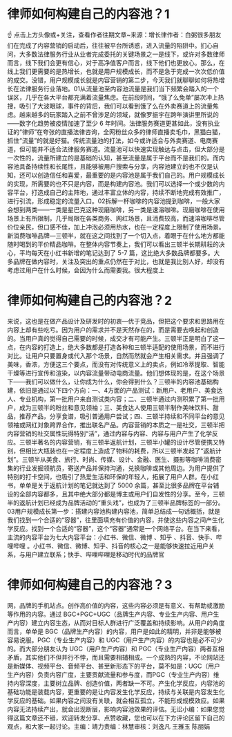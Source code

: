 # 律师如何构建自己的内容池？1

☝ 点击上方头像或+关注，查看作者往期文章~来源：增长律作者：白粥很多朋友们在完成了内容营销的启动后，往往被平台所诱惑，进入流量的陷阱中。扪心自问，大多数法律服务行业从业者完成委托的关键场景之一是线下，或许对多数律师而言，线下我们会更有信心，对于高净值客户而言，线下他们也更放心。那么，在线上我们更需要的是热增长，也就是用户规模成长，而不是急于完成一次次低价值的成交。没错，用户规模成长就是内容营销的第二步，今天我们就聊聊如何将热增长在法律服务行业落地。01从流量池至内容池流量是我们当下频繁会踏入的一个误区，几乎在各大平台都充满着流量焦虑。在前段时间，“饿了么免单”屡次冲上热搜，吸引了大波眼球，事件的背后，我们可以看到饿了么在外卖赛道上的流量焦虑。越来越多的玩家踏入之前不曾涉足的领域，就像罗振宇在跨年演讲里所说的——数字化趋势被疫情加速了至少 6 年时间。法律服务赛道更甚如此，没有执业证的“律师”在夸张的直播法律咨询，全网粉丝众多的律师直播卖毛巾，黑猫白猫，抓住“流量”的就是好猫。传统流量池的打法，如今或许适合与外卖赛道、电商赛道，但可能并不适合法律服务赛道。流量池可以快速实现触达与点击，但大部分是一次性的，流量所建立的是基础的认知，甚至流量是属于平台而不是我们的。而内容池具备持续性和长尾性，且能够被用户搜索与分享，内容池建立的也不仅是认知，还可以创造信任和喜爱，最重要的是内容池是属于我们自己的。用户规模成长的实现，所需要的也不只是内容，而是构建内容池。我们可以选择一个或少数的内容平台，打造成自己的主阵地，通过丰富立体的内容，持续不断地完成有效推广，进行引流，形成稳定的流量入口。02拆解一杯咖啡的内容池提到咖啡，一般大家会想到两类——一类是星巴克这种现磨咖啡，另一类是速溶咖啡。现磨咖啡在使用场景上有所限制，几乎局限在各类商务、网红场景，且消费较高，而速溶咖啡尽管价位亲民，但口感不佳，加上冲泡必须用热水，也在一定程度上限制了使用场景。新消费咖啡品牌—三顿半，就在这之间找到了一个切入点，着眼于在什么地方都能随时喝到的平价精品咖啡。在整体内容节奏上，我们可以看出三顿半长期耕耘的决心，平均每天在小红书新增的笔记达到了 5-7 篇，这比绝大多数品牌都要多。大多品牌在做内容时，关注及突出的重点仍然在于对比，也就是我比别人好，却没有考虑过用户在什么时候，会因为什么而需要我。很大程度上

# 律师如何构建自己的内容池？2

来说，这也是在做产品设计及研发时的初衷—优于竞品，但把这个要求和思路用在内容上却有些吃亏。因为用户的需求并不是天然存在的，而是需要去唤起和创造的。当用户真的觉得自己需要的时候，成交才有可能产生。三顿半正是明白了这一点，在内容的打造上，绝大多数都是打造各种和三顿半适配的使用场景，而不进行对比。让用户只要置身或代入那个场景，自然而然就会产生相关需求。并且强调了美味，香浓，方便这三个要点，而没有对传统意义上的卖点，例如冷萃提取、智能干燥等进行宣传和渲染，以内容流量带动电商流量。他们想体现的是，在这个场景下——我们可以做什么，让你成为什么，你会得到什么？三顿半的内容池基础构建，依旧是通过以下四个方向：一、4方面的产品测试：新用户、老用户、美食达人、专业机构，第一批用户来自测试类内容；二、三顿半通过内测积累了第一批用户，成为三顿半的粉丝和意见领袖；三、美食达人使用三顿半制作美味饮料、甜品，推荐产品，分享食谱，吸引普通用户尝试；四、三顿半持续和不同平台的意见领袖或网红对象跨界合作，推出联名产品。内容营销的本质之一是社交，三顿半把内容营销的社交属性玩得特别“活”，通过内容与内容、内容与用户产生了化学反应。三顿半著名的内容营销，有三顿半返航计划，三顿半小罐的设计尽管便携又特别，但相比大瓶装也在一定程度上造成了物料的耗费，所以三顿半发起了“返航计划”。三顿半从美食、旅行、时尚、传媒、设计、金融、医生、摄影等咖啡消费密集的行业发掘领航员，寄送产品并保持沟通，兑换咖啡或其他周边。为用户提供了特别的打卡空间，也吸引了热爱生活和环保的年轻人，拓展了用户人群。在小红书，单单是关于返航计划的笔记就达到了 5000 余篇，甚至比很多品牌在平台铺设的全部内容都多，且其中绝大部分都是博主或用户们自发性的分享。至今，三顿半的返航计划已经成为品牌活动的“重头戏”，也成为了三顿半品牌标签的一部分。03用户规模成长第一步：搭建内容池构建内容池，简单总结成一句话概括，就是我们找到一个合适的“容器”，往里面填充有价值的内容，并使这些内容之间产生化学反应。找到一个合适的“容器”，这个“容器”通常是一个网络平台。在当下来看，主流的内容平台为七大内容平台：小红书、微信、微博 、知乎 、抖音、快手、哔哩哔哩 。小红书、微信、微博、知乎、抖音的核心之一是能够快速拉近用户关系，与用户建立联系；快手、哔哩哔哩是移动时代的品牌官

# 律师如何构建自己的内容池？3

网，品牌的手机站点。创作高价值的内容，这些内容必须是有意义、有帮助或激励等作用的内容。通过 BGC+PGC+UGC（品牌生产内容、专业生产内容、用户生产内容）建立内容生态，从而对目标人群进行广泛覆盖和持续影响。从用户的角度而言，单单是 BGC（品牌生产内容）的内容，用户是如此的精明，并非是能够被容易说服。PGC（专业生产内容）和 UGC（用户生产内容）的内容也是必不可少的。而大部分朋友认为 UGC（用户生产内容）和 PGC（专业生产内容）两者互相矛盾，其实他们不但并行不悖，而且需要相辅相成。一个成熟的内容，不论网站还是新媒体、视频平台、音频平台、甚至新形态下的平台，莫不如是：UGC（用户生产内容）负责内容广度，主要贡献流量和参与度，而PGC（专业生产内容）维持内容深度，主要树立品牌、创造价值，两者缺一不可。产生化学反应，内容池的基础功能是装载内容，更重要的是让内容发生化学反应，持续与关联是内容发生化学反应的基础。如果内容之间没有关联，就会相互孤立，不能形成规模效应。如果内容无法持续产出，就会出现断层，影响内容池效果的评估。无讼小编：如果您觉得这篇文章还不错，欢迎转发分享、点赞收藏，您也可以在下方评论区留下自己的观点，和大家一起讨论。主编：靖力责编：林慧审核：刘逸凡 王雅玉 陈丽娟 

